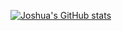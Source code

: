 [![Joshua's GitHub stats](https://github-readme-stats.vercel.app/api?username=Joshua-Burt)](https://github.com/anuraghazra/github-readme-stats)

<!--
**Joshua-Burt/Joshua-Burt** is a ✨ _special_ ✨ repository because its `README.md` (this file) appears on your GitHub profile.

Here are some ideas to get you started:

- 🔭 I’m currently working on ...
- 🌱 I’m currently learning ...
- 👯 I’m looking to collaborate on ...
- 🤔 I’m looking for help with ...
- 💬 Ask me about ...
- 📫 How to reach me: ...
- 😄 Pronouns: ...
- ⚡ Fun fact: ...
-->
